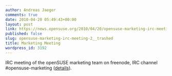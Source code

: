 ```yaml
---
author: Andreas Jaeger
comments: true
date: 2010-04-20 05:49:43+00:00
layout: post
link: https://news.opensuse.org/2010/04/20/opensuse-marketing-irc-meeting-2__trashed/
published: false
slug: opensuse-marketing-irc-meeting-2__trashed
title: Marketing Meeting
wordpress_id: 3192
---
```


IRC meeting of the openSUSE marketing team on freenode, IRC channel #opensuse-marketing  ([details](http://en.opensuse.org/Marketing_Team/Meetings)).
